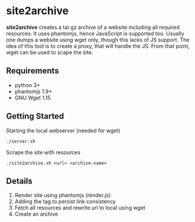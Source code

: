 site2archive
============

**site2archive** creates a tar.gz archive of a website including all required resources. It uses phantomjs, hence JavaScript is supported too.
Usually one dumps a website using wget only, though this lacks of JS support. The idea of this tool is to create a proxy, that will handle the JS. From that point, wget can be used to scape the site.

Requirements
------------

- python 3+
- phantomjs 1.9+
- GNU Wget 1.15


Getting Started
---------------

Starting the local webserver (needed for wget)

    ./server.sh

Scrape the site with resources

    ./site2archive.sh <url> <archive-name>


Details
-------

1. Render site using phantomjs (render.js)
2. Adding the <base> tag to persist link consistency
3. Fetch all resources and rewrite url to local using wget
4. Create an archive

